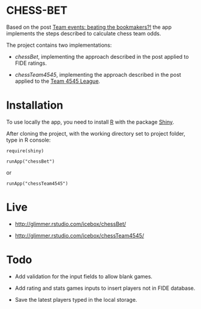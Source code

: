 CHESS-BET
=========

Based on the post [Team events: beating the bookmakers?!](http://en.chessbase.com/Home/TabId/211/PostId/4009158/team-events-beating-the-bookmakers-150313.aspx)
the app implements the steps described to calculate chess team odds.

The project contains two implementations:

- *chessBet*, implementing the approach described in the post applied to FIDE
ratings.

- *chessTeam4545*, implementing the approach described in the post applied to
the [Team 4545 League](http://team4545league.org/).

Installation
============

To use locally the app, you need to install [R](http://www.r-project.org/) with
the package [Shiny](http://www.rstudio.com/shiny/).

After cloning the project, with the working directory set to project folder,
type in R console:

    require(shiny)

    runApp("chessBet")

or

    runApp("chessTeam4545")


Live
====

- http://glimmer.rstudio.com/icebox/chessBet/

- http://glimmer.rstudio.com/icebox/chessTeam4545/

Todo
====

- Add validation for the input fields to allow blank games.

- Add rating and stats games inputs to insert players not in FIDE database.

- Save the latest players typed in the local storage.
